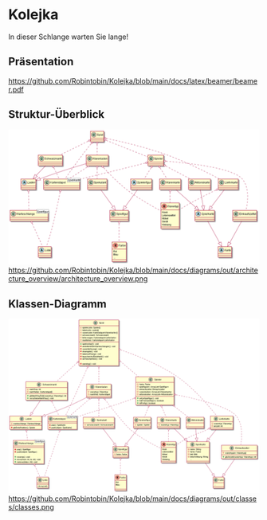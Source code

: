 # Kolejka
In dieser Schlange warten Sie lange!

## Präsentation
https://github.com/Robintobin/Kolejka/blob/main/docs/latex/beamer/beamer.pdf

## Struktur-Überblick
![](https://github.com/Robintobin/Kolejka/blob/main/docs/diagrams/out/architecture_overview/architecture_overview.png?raw=true)
https://github.com/Robintobin/Kolejka/blob/main/docs/diagrams/out/architecture_overview/architecture_overview.png

## Klassen-Diagramm
![](https://github.com/Robintobin/Kolejka/blob/main/docs/diagrams/out/classes/classes.png?raw=true)
https://github.com/Robintobin/Kolejka/blob/main/docs/diagrams/out/classes/classes.png
